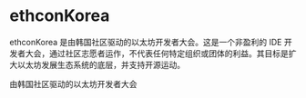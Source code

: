 # 

# ethconKorea

ethconKorea 是由韩国社区驱动的以太坊开发者大会。这是一个非盈利的 IDE 开发者大会，通过社区志愿者运作，不代表任何特定组织或团体的利益。其目标是扩大以太坊发展生态系统的底层，并支持开源运动。

由韩国社区驱动的以太坊开发者大会

